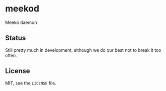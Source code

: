 # meekod

Meeko daemon

## Status ##

Still pretty much in development, although we do our best not to break it too
often.

## License ##

MIT, see the `LICENSE` file.
